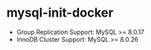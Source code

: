 # mysql-init-docker

- Group Replication Support: MySQL >= 8.0.17
- InnoDB Cluster Support: MySQL >= 8.0.26
